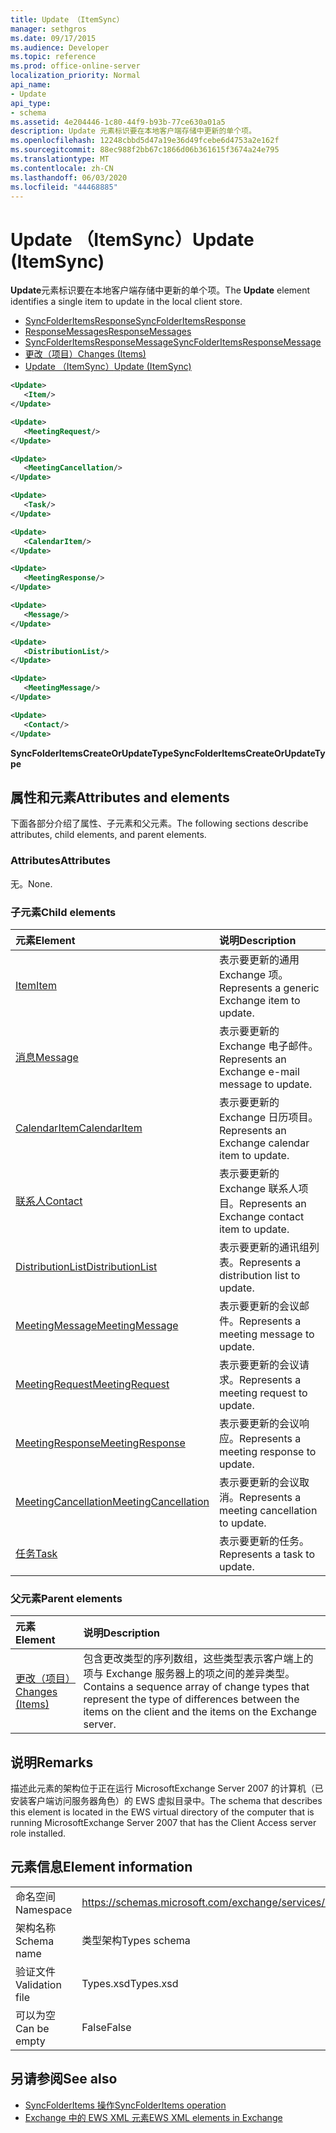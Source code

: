 ```yaml
---
title: Update （ItemSync）
manager: sethgros
ms.date: 09/17/2015
ms.audience: Developer
ms.topic: reference
ms.prod: office-online-server
localization_priority: Normal
api_name:
- Update
api_type:
- schema
ms.assetid: 4e204446-1c80-44f9-b93b-77ce630a01a5
description: Update 元素标识要在本地客户端存储中更新的单个项。
ms.openlocfilehash: 12248cbbd5d47a19e36d49fcebe6d4753a2e162f
ms.sourcegitcommit: 88ec988f2bb67c1866d06b361615f3674a24e795
ms.translationtype: MT
ms.contentlocale: zh-CN
ms.lasthandoff: 06/03/2020
ms.locfileid: "44468885"
---
```

# <a name="update-itemsync"></a><span data-ttu-id="1ed04-103">Update （ItemSync）</span><span class="sxs-lookup"><span data-stu-id="1ed04-103">Update (ItemSync)</span></span>

<span data-ttu-id="1ed04-104">**Update**元素标识要在本地客户端存储中更新的单个项。</span><span class="sxs-lookup"><span data-stu-id="1ed04-104">The **Update** element identifies a single item to update in the local client store.</span></span> 
  
- [<span data-ttu-id="1ed04-105">SyncFolderItemsResponse</span><span class="sxs-lookup"><span data-stu-id="1ed04-105">SyncFolderItemsResponse</span></span>](syncfolderitemsresponse.md) 
- [<span data-ttu-id="1ed04-106">ResponseMessages</span><span class="sxs-lookup"><span data-stu-id="1ed04-106">ResponseMessages</span></span>](responsemessages.md)  
- [<span data-ttu-id="1ed04-107">SyncFolderItemsResponseMessage</span><span class="sxs-lookup"><span data-stu-id="1ed04-107">SyncFolderItemsResponseMessage</span></span>](syncfolderitemsresponsemessage.md)  
- [<span data-ttu-id="1ed04-108">更改（项目）</span><span class="sxs-lookup"><span data-stu-id="1ed04-108">Changes (Items)</span></span>](changes-items.md)  
- [<span data-ttu-id="1ed04-109">Update （ItemSync）</span><span class="sxs-lookup"><span data-stu-id="1ed04-109">Update (ItemSync)</span></span>](update-itemsync.md)
  
```xml
<Update>
   <Item/>
</Update>
```

```xml
<Update>
   <MeetingRequest/>
</Update>
```

```xml
<Update>
   <MeetingCancellation/>
</Update>
```

```xml
<Update>
   <Task/>
</Update>
```

```xml
<Update>
   <CalendarItem/>
</Update>
```

```xml
<Update>
   <MeetingResponse/>
</Update>
```

```xml
<Update>
   <Message/>
</Update>
```

```xml
<Update>
   <DistributionList/>
</Update>
```

```xml
<Update>
   <MeetingMessage/>
</Update>
```

```xml
<Update>
   <Contact/> 
</Update>
```

<span data-ttu-id="1ed04-110">**SyncFolderItemsCreateOrUpdateType**</span><span class="sxs-lookup"><span data-stu-id="1ed04-110">**SyncFolderItemsCreateOrUpdateType**</span></span>

## <a name="attributes-and-elements"></a><span data-ttu-id="1ed04-111">属性和元素</span><span class="sxs-lookup"><span data-stu-id="1ed04-111">Attributes and elements</span></span>

<span data-ttu-id="1ed04-112">下面各部分介绍了属性、子元素和父元素。</span><span class="sxs-lookup"><span data-stu-id="1ed04-112">The following sections describe attributes, child elements, and parent elements.</span></span>
  
### <a name="attributes"></a><span data-ttu-id="1ed04-113">Attributes</span><span class="sxs-lookup"><span data-stu-id="1ed04-113">Attributes</span></span>

<span data-ttu-id="1ed04-114">无。</span><span class="sxs-lookup"><span data-stu-id="1ed04-114">None.</span></span>
  
### <a name="child-elements"></a><span data-ttu-id="1ed04-115">子元素</span><span class="sxs-lookup"><span data-stu-id="1ed04-115">Child elements</span></span>

|<span data-ttu-id="1ed04-116">**元素**</span><span class="sxs-lookup"><span data-stu-id="1ed04-116">**Element**</span></span>|<span data-ttu-id="1ed04-117">**说明**</span><span class="sxs-lookup"><span data-stu-id="1ed04-117">**Description**</span></span>|
|:-----|:-----|
|[<span data-ttu-id="1ed04-118">Item</span><span class="sxs-lookup"><span data-stu-id="1ed04-118">Item</span></span>](item.md) <br/> |<span data-ttu-id="1ed04-119">表示要更新的通用 Exchange 项。</span><span class="sxs-lookup"><span data-stu-id="1ed04-119">Represents a generic Exchange item to update.</span></span>  <br/> |
|[<span data-ttu-id="1ed04-120">消息</span><span class="sxs-lookup"><span data-stu-id="1ed04-120">Message</span></span>](message-ex15websvcsotherref.md) <br/> |<span data-ttu-id="1ed04-121">表示要更新的 Exchange 电子邮件。</span><span class="sxs-lookup"><span data-stu-id="1ed04-121">Represents an Exchange e-mail message to update.</span></span>  <br/> |
|[<span data-ttu-id="1ed04-122">CalendarItem</span><span class="sxs-lookup"><span data-stu-id="1ed04-122">CalendarItem</span></span>](calendaritem.md) <br/> |<span data-ttu-id="1ed04-123">表示要更新的 Exchange 日历项目。</span><span class="sxs-lookup"><span data-stu-id="1ed04-123">Represents an Exchange calendar item to update.</span></span>  <br/> |
|[<span data-ttu-id="1ed04-124">联系人</span><span class="sxs-lookup"><span data-stu-id="1ed04-124">Contact</span></span>](contact.md) <br/> |<span data-ttu-id="1ed04-125">表示要更新的 Exchange 联系人项目。</span><span class="sxs-lookup"><span data-stu-id="1ed04-125">Represents an Exchange contact item to update.</span></span>  <br/> |
|[<span data-ttu-id="1ed04-126">DistributionList</span><span class="sxs-lookup"><span data-stu-id="1ed04-126">DistributionList</span></span>](distributionlist.md) <br/> |<span data-ttu-id="1ed04-127">表示要更新的通讯组列表。</span><span class="sxs-lookup"><span data-stu-id="1ed04-127">Represents a distribution list to update.</span></span>  <br/> |
|[<span data-ttu-id="1ed04-128">MeetingMessage</span><span class="sxs-lookup"><span data-stu-id="1ed04-128">MeetingMessage</span></span>](meetingmessage.md) <br/> |<span data-ttu-id="1ed04-129">表示要更新的会议邮件。</span><span class="sxs-lookup"><span data-stu-id="1ed04-129">Represents a meeting message to update.</span></span>  <br/> |
|[<span data-ttu-id="1ed04-130">MeetingRequest</span><span class="sxs-lookup"><span data-stu-id="1ed04-130">MeetingRequest</span></span>](meetingrequest.md) <br/> |<span data-ttu-id="1ed04-131">表示要更新的会议请求。</span><span class="sxs-lookup"><span data-stu-id="1ed04-131">Represents a meeting request to update.</span></span>  <br/> |
|[<span data-ttu-id="1ed04-132">MeetingResponse</span><span class="sxs-lookup"><span data-stu-id="1ed04-132">MeetingResponse</span></span>](meetingresponse.md) <br/> |<span data-ttu-id="1ed04-133">表示要更新的会议响应。</span><span class="sxs-lookup"><span data-stu-id="1ed04-133">Represents a meeting response to update.</span></span>  <br/> |
|[<span data-ttu-id="1ed04-134">MeetingCancellation</span><span class="sxs-lookup"><span data-stu-id="1ed04-134">MeetingCancellation</span></span>](meetingcancellation.md) <br/> |<span data-ttu-id="1ed04-135">表示要更新的会议取消。</span><span class="sxs-lookup"><span data-stu-id="1ed04-135">Represents a meeting cancellation to update.</span></span>  <br/> |
|[<span data-ttu-id="1ed04-136">任务</span><span class="sxs-lookup"><span data-stu-id="1ed04-136">Task</span></span>](task.md) <br/> |<span data-ttu-id="1ed04-137">表示要更新的任务。</span><span class="sxs-lookup"><span data-stu-id="1ed04-137">Represents a task to update.</span></span>  <br/> |
   
### <a name="parent-elements"></a><span data-ttu-id="1ed04-138">父元素</span><span class="sxs-lookup"><span data-stu-id="1ed04-138">Parent elements</span></span>

|<span data-ttu-id="1ed04-139">**元素**</span><span class="sxs-lookup"><span data-stu-id="1ed04-139">**Element**</span></span>|<span data-ttu-id="1ed04-140">**说明**</span><span class="sxs-lookup"><span data-stu-id="1ed04-140">**Description**</span></span>|
|:-----|:-----|
|[<span data-ttu-id="1ed04-141">更改（项目）</span><span class="sxs-lookup"><span data-stu-id="1ed04-141">Changes (Items)</span></span>](changes-items.md) <br/> |<span data-ttu-id="1ed04-142">包含更改类型的序列数组，这些类型表示客户端上的项与 Exchange 服务器上的项之间的差异类型。</span><span class="sxs-lookup"><span data-stu-id="1ed04-142">Contains a sequence array of change types that represent the type of differences between the items on the client and the items on the Exchange server.</span></span>  <br/> |
   
## <a name="remarks"></a><span data-ttu-id="1ed04-143">说明</span><span class="sxs-lookup"><span data-stu-id="1ed04-143">Remarks</span></span>

<span data-ttu-id="1ed04-144">描述此元素的架构位于正在运行 MicrosoftExchange Server 2007 的计算机（已安装客户端访问服务器角色）的 EWS 虚拟目录中。</span><span class="sxs-lookup"><span data-stu-id="1ed04-144">The schema that describes this element is located in the EWS virtual directory of the computer that is running MicrosoftExchange Server 2007 that has the Client Access server role installed.</span></span>
  
## <a name="element-information"></a><span data-ttu-id="1ed04-145">元素信息</span><span class="sxs-lookup"><span data-stu-id="1ed04-145">Element information</span></span>

|||
|:-----|:-----|
|<span data-ttu-id="1ed04-146">命名空间</span><span class="sxs-lookup"><span data-stu-id="1ed04-146">Namespace</span></span>  <br/> |https://schemas.microsoft.com/exchange/services/2006/types  <br/> |
|<span data-ttu-id="1ed04-147">架构名称</span><span class="sxs-lookup"><span data-stu-id="1ed04-147">Schema name</span></span>  <br/> |<span data-ttu-id="1ed04-148">类型架构</span><span class="sxs-lookup"><span data-stu-id="1ed04-148">Types schema</span></span>  <br/> |
|<span data-ttu-id="1ed04-149">验证文件</span><span class="sxs-lookup"><span data-stu-id="1ed04-149">Validation file</span></span>  <br/> |<span data-ttu-id="1ed04-150">Types.xsd</span><span class="sxs-lookup"><span data-stu-id="1ed04-150">Types.xsd</span></span>  <br/> |
|<span data-ttu-id="1ed04-151">可以为空</span><span class="sxs-lookup"><span data-stu-id="1ed04-151">Can be empty</span></span>  <br/> |<span data-ttu-id="1ed04-152">False</span><span class="sxs-lookup"><span data-stu-id="1ed04-152">False</span></span>  <br/> |
   
## <a name="see-also"></a><span data-ttu-id="1ed04-153">另请参阅</span><span class="sxs-lookup"><span data-stu-id="1ed04-153">See also</span></span>

- [<span data-ttu-id="1ed04-154">SyncFolderItems 操作</span><span class="sxs-lookup"><span data-stu-id="1ed04-154">SyncFolderItems operation</span></span>](syncfolderitems-operation.md)
- [<span data-ttu-id="1ed04-155">Exchange 中的 EWS XML 元素</span><span class="sxs-lookup"><span data-stu-id="1ed04-155">EWS XML elements in Exchange</span></span>](ews-xml-elements-in-exchange.md)

